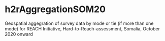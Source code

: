 # h2rAggregationSOM20
Geospatial aggegration of survey data by mode or tie (if more than one mode) for REACH Initiative, Hard-to-Reach-assessment, Somalia, October 2020 onward
